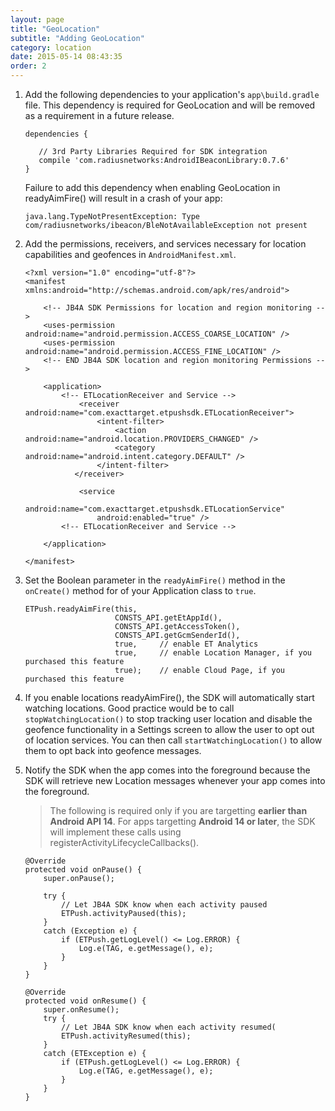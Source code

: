 ```yaml
---
layout: page
title: "GeoLocation"
subtitle: "Adding GeoLocation"
category: location
date: 2015-05-14 08:43:35
order: 2
---
```


1.  Add the following dependencies to your application's `app\build.gradle` file.  This dependency is required for GeoLocation and will be removed as a requirement in a future release.

    ~~~
    dependencies {
      
       // 3rd Party Libraries Required for SDK integration
       compile 'com.radiusnetworks:AndroidIBeaconLibrary:0.7.6'
    }
    ~~~
    Failure to add this dependency when enabling GeoLocation in readyAimFire() will result in a crash of your app: 

    `java.lang.TypeNotPresentException: Type com/radiusnetworks/ibeacon/BleNotAvailableException not present`

1.  Add the permissions, receivers, and services necessary for location capabilities and geofences in `AndroidManifest.xml`.

    ~~~
    <?xml version="1.0" encoding="utf-8"?>
    <manifest xmlns:android="http://schemas.android.com/apk/res/android">
      
        <!-- JB4A SDK Permissions for location and region monitoring -->
        <uses-permission android:name="android.permission.ACCESS_COARSE_LOCATION" />
        <uses-permission android:name="android.permission.ACCESS_FINE_LOCATION" />
        <!-- END JB4A SDK location and region monitoring Permissions -->
    
        <application>
            <!-- ETLocationReceiver and Service -->
                <receiver android:name="com.exacttarget.etpushsdk.ETLocationReceiver">
                    <intent-filter>
                        <action android:name="android.location.PROVIDERS_CHANGED" />
                        <category android:name="android.intent.category.DEFAULT" />
                    </intent-filter>
               </receiver>
        
                <service
                    android:name="com.exacttarget.etpushsdk.ETLocationService"
                    android:enabled="true" />
            <!-- ETLocationReceiver and Service -->
    
        </application>
    
    </manifest>
    ~~~ 
1.  Set the Boolean parameter in the `readyAimFire()` method in the `onCreate()` method for of your Application class to `true`.

    ~~~ 
    ETPush.readyAimFire(this, 
                        CONSTS_API.getEtAppId(), 
                        CONSTS_API.getAccessToken(), 
                        CONSTS_API.getGcmSenderId(), 
                        true,     // enable ET Analytics 
                        true,     // enable Location Manager, if you purchased this feature
                        true);    // enable Cloud Page, if you purchased this feature
    ~~~ 

1.  If you enable locations readyAimFire(), the SDK will automatically start watching locations.  Good practice would be to call `stopWatchingLocation()` to stop tracking user location and disable the geofence functionality in a Settings screen to allow the user to opt out of location services.  You can then call `startWatchingLocation()` to allow them to opt back into geofence messages.

1.  Notify the SDK when the app comes into the foreground because the SDK will retrieve new Location messages whenever your app comes into the foreground.<br/>  

    > The following is required only if you are targetting **earlier than Android API 14**.  For apps targetting **Android 14 or later**, the SDK will implement these calls using registerActivityLifecycleCallbacks().

    ~~~ 
    @Override
    protected void onPause() {
        super.onPause();
        
        try {
            // Let JB4A SDK know when each activity paused
            ETPush.activityPaused(this);
        }
        catch (Exception e) {
            if (ETPush.getLogLevel() <= Log.ERROR) {
                Log.e(TAG, e.getMessage(), e);
            }
        }
    }

    @Override
    protected void onResume() {
        super.onResume();
        try {
            // Let JB4A SDK know when each activity resumed(
            ETPush.activityResumed(this);
        }
        catch (ETException e) {
            if (ETPush.getLogLevel() <= Log.ERROR) {
                Log.e(TAG, e.getMessage(), e);
            }
        }
    }
    ~~~ 